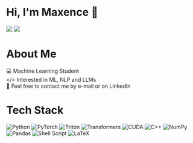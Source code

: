 # Hi, I'm Maxence 👋

[![](https://img.shields.io/badge/LinkedIn-0077B5?style=for-the-badge&logo=linkedin&logoColor=white)](https://www.linkedin.com/in/maxence-lasbordes/) [![](https://img.shields.io/badge/Website-black?style=for-the-badge&logo=GitHub&logoColor=white)](https://maxlsb.github.io/)

# About Me
💻 Machine Learning Student <br> </> Interested in ML, NLP and LLMs <br>💬 Feel free to contact me by e-mail or on LinkedIn

# Tech Stack

![Python](https://img.shields.io/badge/python-3670A0?style=for-the-badge&logo=python&logoColor=ffdd54) ![PyTorch](https://img.shields.io/badge/PyTorch-orange?style=for-the-badge&logo=pytorch&logoColor=white) ![Triton](https://img.shields.io/badge/Triton-FF4C00?style=for-the-badge&logo=nvidia&logoColor=white) ![Transformers](https://img.shields.io/badge/Transformers-FFDD00?style=for-the-badge&logo=huggingface&logoColor=white) ![CUDA](https://img.shields.io/badge/CUDA-76B900?style=for-the-badge&logo=nvidia&logoColor=white) ![C++](https://img.shields.io/badge/C%2B%2B-00599C?style=for-the-badge&logo=c%2B%2B&logoColor=white) ![NumPy](https://img.shields.io/badge/numpy-%23013243.svg?style=for-the-badge&logo=numpy&logoColor=white) ![Pandas](https://img.shields.io/badge/pandas-%23150458.svg?style=for-the-badge&logo=pandas&logoColor=white) ![Shell Script](https://img.shields.io/badge/shell_script-%23121011.svg?style=for-the-badge&logo=gnu-bash&logoColor=white) ![LaTeX](https://img.shields.io/badge/latex-%23008080.svg?style=for-the-badge&logo=latex&logoColor=white)
